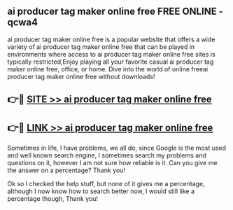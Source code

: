 ## ai producer tag maker online free FREE ONLINE - qcwa4

ai producer tag maker online free is a popular website that offers a wide variety of ai producer tag maker online free that can be played in environments where access to ai producer tag maker online free sites is typically restricted,Enjoy playing all your favorite casual ai producer tag maker online free, office, or home. Dive into the world of online freeai producer tag maker online free without downloads!

## 👉🔴 [SITE >> ai producer tag maker online free](http://news.freeplayer.one?title=ai_producer_tag_maker_online_free&ref=FRRE)

## 👉🔴 [LINK >> ai producer tag maker online free](http://news.freeplayer.one?title=ai_producer_tag_maker_online_free&ref=FREE)

Sometimes in life, I have problems, we all do, since Google is the most used and well known search engine, I sometimes search my problems and questions on it, however I am not sure how reliable is it. Can you give me the answer on a percentage? Thank you!

Ok so I checked the help stuff, but none of it gives me a percentage, although I now know how to search better now, I would still like a percentage though, Thank you!